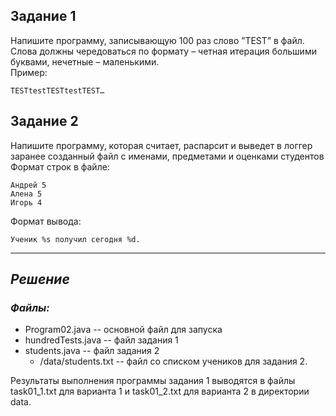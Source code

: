 ## Задание 1
Напишите программу, записывающую 100 раз слово ”ТЕST” в файл. 
Слова должны чередоваться по формату – четная итерация большими буквами,
нечетные – маленькими.
<br>Пример: 
```
TESTtestTESTtestTEST…
```

## Задание 2
Напишите программу, которая считает, распарсит и выведет в логгер 
заранее созданный файл с именами, предметами и оценками студентов
<br>Формат строк в файле:
```
Андрей 5
Алена 5
Игорь 4
```
Формат вывода: 
```
Ученик %s получил сегодня %d.
```
___
## _Решение_
### _Файлы:_
+ Program02.java -- основной файл для запуска
+ hundredTests.java -- файл задания 1
+ students.java -- файл задания 2
  * /data/students.txt -- файл со списком учеников для задания 2.

Результаты выполнения программы задания 1 выводятся 
в файлы task01_1.txt для варианта 1 и task01_2.txt для варианта 2 в директории data.